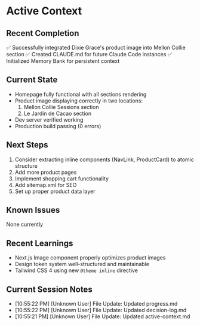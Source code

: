 # Active Context

## Recent Completion
✅ Successfully integrated Dixie Grace's product image into Mellon Collie section
✅ Created CLAUDE.md for future Claude Code instances
✅ Initialized Memory Bank for persistent context

## Current State
- Homepage fully functional with all sections rendering
- Product image displaying correctly in two locations:
  1. Mellon Collie Sessions section
  2. Le Jardin de Cacao section
- Dev server verified working
- Production build passing (0 errors)

## Next Steps
1. Consider extracting inline components (NavLink, ProductCard) to atomic structure
2. Add more product pages
3. Implement shopping cart functionality
4. Add sitemap.xml for SEO
5. Set up proper product data layer

## Known Issues
None currently

## Recent Learnings
- Next.js Image component properly optimizes product images
- Design token system well-structured and maintainable
- Tailwind CSS 4 using new `@theme inline` directive


## Current Session Notes

- [10:55:22 PM] [Unknown User] File Update: Updated progress.md
- [10:55:22 PM] [Unknown User] File Update: Updated decision-log.md
- [10:55:21 PM] [Unknown User] File Update: Updated active-context.md
